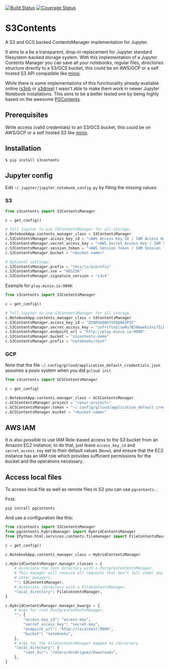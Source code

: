
[![Build Status](https://travis-ci.org/danielfrg/s3contents.svg?branch=master)](https://travis-ci.org/danielfrg/s3contents)
[![Coverage Status](https://coveralls.io/repos/github/danielfrg/s3contents/badge.svg?branch=master)](https://coveralls.io/github/danielfrg/s3contents?branch=master)

# S3Contents

A S3 and GCS backed ContentsManager implementation for Jupyter.

It aims to a be a transparent, drop-in replacement for Jupyter standard filesystem-backed storage system.
With this implementation of a Jupyter Contents Manager you can save all your notebooks, regular files, directories
structure directly to a S3/GCS bucket, this could be on AWS/GCP or a self hosted S3 API compatible like [minio](http://minio.io).

While there is some implementations of this functionality already available online ([s3nb](https://github.com/monetate/s3nb) or [s3drive](https://github.com/stitchfix/s3drive)) I wasn't able to make
them work in newer Jupyter Notebook installations. This aims to be a better tested one
by being highly based on the awesome [PGContents](https://github.com/quantopian/pgcontents).

## Prerequisites

Write access (valid credentials) to an S3/GCS bucket, this could be on AWS/GCP or a self hosted S3 like [minio](http://minio.io).

## Installation

```
$ pip install s3contents
```

## Jupyter config

Edit `~/.jupyter/jupyter_notebook_config.py` by filling the missing values:

### S3

```python
from s3contents import S3ContentsManager

c = get_config()

# Tell Jupyter to use S3ContentsManager for all storage.
c.NotebookApp.contents_manager_class = S3ContentsManager
c.S3ContentsManager.access_key_id = "<AWS Access Key ID / IAM Access Key ID>"
c.S3ContentsManager.secret_access_key = "<AWS Secret Access Key / IAM Secret Access Key>"
c.S3ContentsManager.session_token = "<AWS Session Token / IAM Session Token>"
c.S3ContentsManager.bucket = "<bucket-name>"

# Optional settings:
c.S3ContentsManager.prefix = "this/is/a/prefix"
c.S3ContentsManager.sse = "AES256"
c.S3ContentsManager.signature_version = "s3v4"
```

Example for `play.minio.io:9000`:

```python
from s3contents import S3ContentsManager

c = get_config()

# Tell Jupyter to use S3ContentsManager for all storage.
c.NotebookApp.contents_manager_class = S3ContentsManager
c.S3ContentsManager.access_key_id = "Q3AM3UQ867SPQQA43P2F"
c.S3ContentsManager.secret_access_key = "zuf+tfteSlswRu7BJ86wekitnifILbZam1KYY3TG"
c.S3ContentsManager.endpoint_url = "http://play.minio.io:9000"
c.S3ContentsManager.bucket = "s3contents-demo"
c.S3ContentsManager.prefix = "notebooks/test"
```

### GCP

Note that the file `~/.config/gcloud/application_default_credentials.json` assumes a posix system
when you did `gcloud init`

```python
from s3contents import GCSContentsManager

c = get_config(

c.NotebookApp.contents_manager_class = GCSContentsManager
c.GCSContentsManager.project = "<your-project>"
c.GCSContentsManager.token = "~/.config/gcloud/application_default_credentials.json"
c.GCSContentsManager.bucket = "<bucket-name>"
```

## AWS IAM

It is also possible to use IAM Role-based access to the S3 bucket from an Amazon EC2 instance; to do that,
just leave ```access_key_id``` and ```secret_access_key``` set to their default values (```None```), and ensure that
the EC2 instance has an IAM role which provides sufficient permissions for the bucket and the operations necessary.

## Access local files

To access local file as well as remote files in S3 you can use `pgcontents.`.

First: 
```
pip install pgcontents
```

And use a configuration like this:

```python
from s3contents import S3ContentsManager
from pgcontents.hybridmanager import HybridContentsManager
from IPython.html.services.contents.filemanager import FileContentsManager

c = get_config()

c.NotebookApp.contents_manager_class = HybridContentsManager

c.HybridContentsManager.manager_classes = {
    # Associate the root directory with a PostgresContentsManager.
    # This manager will receive all requests that don"t fall under any of the
    # other managers.
    "": S3ContentsManager,
    # Associate /directory with a FileContentsManager.
    "local_directory": FileContentsManager,
}

c.HybridContentsManager.manager_kwargs = {
    # Args for root PostgresContentsManager.
    "": {
        "access_key_id": "access-key",
        "secret_access_key": "secret-key",
        "endpoint_url": "http://localhost:9000",
        "bucket": "notebooks",
    },
    # Args for the FileContentsManager mapped to /directory
    "local_directory": {
        "root_dir": "/Users/drodriguez/Downloads",
    },
}
```
